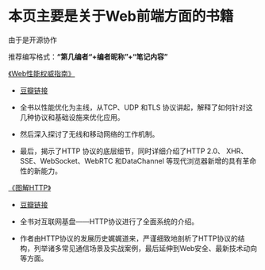 # 本页主要是关于Web前端方面的书籍

由于是开源协作

推荐编写格式：**“第几编者“+编者昵称”+“笔记内容”**


[《Web性能权威指南》](《Web性能权威指南》.md) 

- [豆瓣链接](https://book.douban.com/subject/25856314/)

- 全书以性能优化为主线，从TCP、UDP 和TLS 协议讲起，解释了如何针对这几种协议和基础设施来优化应用。

- 然后深入探讨了无线和移动网络的工作机制。

- 最后，揭示了HTTP 协议的底层细节，同时详细介绍了HTTP 2.0、 XHR、SSE、WebSocket、WebRTC 和DataChannel 等现代浏览器新增的具有革命性的新能力。


[《图解HTTP》](《图解HTTP》.md)

- [豆瓣链接](https://book.douban.com/subject/25863515/)

- 全书对互联网基盘——HTTP协议进行了全面系统的介绍。
  
- 作者由HTTP协议的发展历史娓娓道来，严谨细致地剖析了HTTP协议的结构，列举诸多常见通信场景及实战案例，最后延伸到Web安全、最新技术动向等方面。